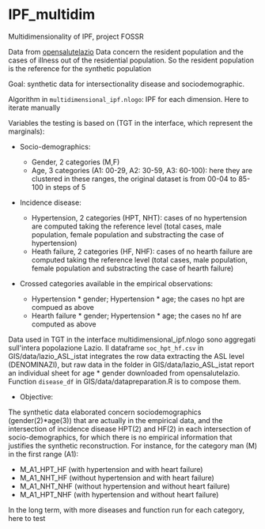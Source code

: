 # IPF_multidim
Multidimensionality of IPF, project FOSSR

Data from [opensalutelazio](https://www.opensalutelazio.it/salute/stato_salute.php?stato_salute) Data concern the resident population and the cases of illness out of the residential population. So the resident population is the reference for the synthetic population

Goal: synthetic data for intersectionality disease and sociodemographic.

Algorithm in ```multidimensional_ipf.nlogo```: IPF for each dimension. Here to iterate manually

Variables the testing is based on (TGT in the interface, which represent the marginals):

* Socio-demographics:
   + Gender, 2 categories (M,F)
   + Age, 3 categories (A1: 00-29, A2: 30-59, A3: 60-100): here they are clustered in these ranges, the original dataset is from 00-04 to 85-100 in steps of 5
     
* Incidence disease:
   + Hypertension, 2 categories (HPT, NHT): cases of no hypertension are computed taking the reference level (total cases, male population, female population and substracting the case of hypertension)
   + Heath failure, 2 categories (HF, NHF): cases of no hearth failure are computed taking the reference level (total cases, male population, female population and substracting the case of hearth failure)

* Crossed categories available in the empirical observations:
  + Hypertension * gender;  Hypertension * age; the cases no hpt are compued as above
  + Hearth failure * gender;  Hypertension * age; the cases  no hf are computed as above

Data used in TGT in the interface multidimensional_ipf.nlogo sono aggregati sull'intera popolazione Lazio. Il dataframe ```soc_hpt_hf.csv``` in GIS/data/lazio_ASL_istat integrates the row data extracting the ASL level (DENOMINAZI), but raw data in the folder in GIS/data/lazio_ASL_istat report an individual sheet for age * gender downloaded from opensalutelazio. Function ```disease_df``` in GIS/data/datapreparation.R is to compose them.

* Objective:
  
The synthetic data elaborated concern sociodemographics (gender(2)*age(3)) that are actually in the empirical data, and the intersection of incidence disease HPT(2) and HF(2) in each intersection of socio-demographics, for which there is no empirical information that justifies the synthetic reconstruction. For instance, for the category man (M) in the first range (A1):
* M_A1_HPT_HF (with hypertension and with heart failure)
* M_A1_NHT_HF (without hypertension and with heart failure)
* M_A1_NHT_NHF (without hypertension and without heart failure)
* M_A1_HPT_NHF (with hypertension and without heart failure)
  
In the long  term, with more diseases and function run for each category, here to test
